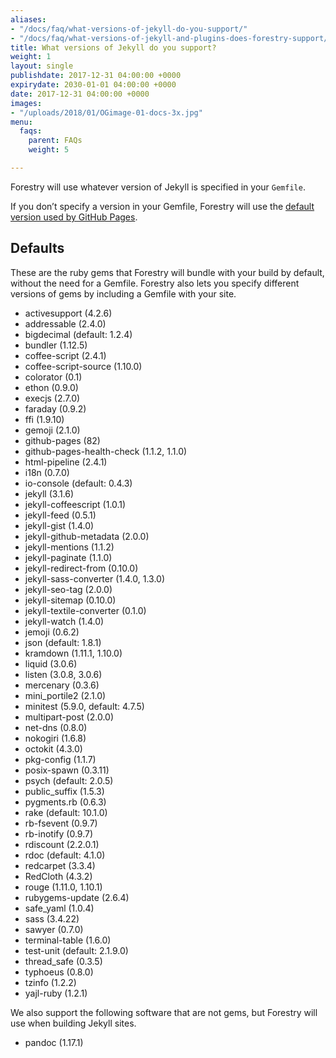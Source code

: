 ```yaml
---
aliases:
- "/docs/faq/what-versions-of-jekyll-do-you-support/"
- "/docs/faq/what-versions-of-jekyll-and-plugins-does-forestry-support/"
title: What versions of Jekyll do you support?
weight: 1
layout: single
publishdate: 2017-12-31 04:00:00 +0000
expirydate: 2030-01-01 04:00:00 +0000
date: 2017-12-31 04:00:00 +0000
images:
- "/uploads/2018/01/OGimage-01-docs-3x.jpg"
menu:
  faqs:
    parent: FAQs
    weight: 5

---
```

Forestry will use whatever version of Jekyll is specified in your `Gemfile`.

If you don’t specify a version in your Gemfile, Forestry will use the [default version used by GitHub Pages](https://pages.github.com/versions/).

## Defaults

These are the ruby gems that Forestry will bundle with your build by default, without the need for a Gemfile. Forestry also lets you specify different versions of gems by including a Gemfile with your site.

*   activesupport (4.2.6)
*   addressable (2.4.0)
*   bigdecimal (default: 1.2.4)
*   bundler (1.12.5)
*   coffee-script (2.4.1)
*   coffee-script-source (1.10.0)
*   colorator (0.1)
*   ethon (0.9.0)
*   execjs (2.7.0)
*   faraday (0.9.2)
*   ffi (1.9.10)
*   gemoji (2.1.0)
*   github-pages (82)
*   github-pages-health-check (1.1.2, 1.1.0)
*   html-pipeline (2.4.1)
*   i18n (0.7.0)
*   io-console (default: 0.4.3)
*   jekyll (3.1.6)
*   jekyll-coffeescript (1.0.1)
*   jekyll-feed (0.5.1)
*   jekyll-gist (1.4.0)
*   jekyll-github-metadata (2.0.0)
*   jekyll-mentions (1.1.2)
*   jekyll-paginate (1.1.0)
*   jekyll-redirect-from (0.10.0)
*   jekyll-sass-converter (1.4.0, 1.3.0)
*   jekyll-seo-tag (2.0.0)
*   jekyll-sitemap (0.10.0)
*   jekyll-textile-converter (0.1.0)
*   jekyll-watch (1.4.0)
*   jemoji (0.6.2)
*   json (default: 1.8.1)
*   kramdown (1.11.1, 1.10.0)
*   liquid (3.0.6)
*   listen (3.0.8, 3.0.6)
*   mercenary (0.3.6)
*   mini_portile2 (2.1.0)
*   minitest (5.9.0, default: 4.7.5)
*   multipart-post (2.0.0)
*   net-dns (0.8.0)
*   nokogiri (1.6.8)
*   octokit (4.3.0)
*   pkg-config (1.1.7)
*   posix-spawn (0.3.11)
*   psych (default: 2.0.5)
*   public_suffix (1.5.3)
*   pygments.rb (0.6.3)
*   rake (default: 10.1.0)
*   rb-fsevent (0.9.7)
*   rb-inotify (0.9.7)
*   rdiscount (2.2.0.1)
*   rdoc (default: 4.1.0)
*   redcarpet (3.3.4)
*   RedCloth (4.3.2)
*   rouge (1.11.0, 1.10.1)
*   rubygems-update (2.6.4)
*   safe_yaml (1.0.4)
*   sass (3.4.22)
*   sawyer (0.7.0)
*   terminal-table (1.6.0)
*   test-unit (default: 2.1.9.0)
*   thread_safe (0.3.5)
*   typhoeus (0.8.0)
*   tzinfo (1.2.2)
*   yajl-ruby (1.2.1)

We also support the following software that are not gems, but Forestry will use when building Jekyll sites.

*   pandoc (1.17.1)
